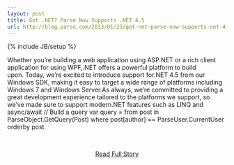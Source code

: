```yaml
---
layout: post
title: Got .NET? Parse Now Supports .NET 4.5
url: http://blog.parse.com/2013/01/23/got-net-parse-now-supports-net-4-5/
---
```

{% include JB/setup %}<p>Whether you’re building a web application using ASP.NET or a rich client application for using WPF,.NET offers a powerful platform to build upon. Today, we’re excited to introduce support for.NET 4.5 from our Windows SDK, making it easy to target a wide range of platforms including Windows 7 and Windows Server.As always, we’re committed to providing a great development experience tailored to the platforms we support, so we’ve made sure to support modern.NET features such as LINQ and async/await
 // Build a query  var query = from post in ParseObject.GetQuery(Post)              where post[author] == ParseUser.CurrentUser              orderby post.</p>
<br /><p align='center'><a href="http://blog.parse.com/2013/01/23/got-net-parse-now-supports-net-4-5/">Read Full Story</a></p><br />
